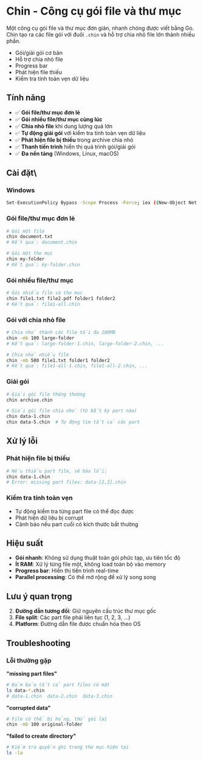 # Chin - Công cụ gói file và thư mục

Một công cụ gói file và thư mục đơn giản, nhanh chóng được viết bằng Go. Chin tạo ra các file gói với đuôi `.chin` và hỗ trợ chia nhỏ file lớn thành nhiều phần.

-   Gói/giải gói cơ bản
-   Hỗ trợ chia nhỏ file
-   Progress bar
-   Phát hiện file thiếu
-   Kiểm tra tính toàn vẹn dữ liệu

## Tính năng

-   ✅ **Gói file/thư mục đơn lẻ**
-   ✅ **Gói nhiều file/thư mục cùng lúc**
-   ✅ **Chia nhỏ file** khi dung lượng quá lớn
-   ✅ **Tự động giải gói** với kiểm tra tính toàn vẹn dữ liệu
-   ✅ **Phát hiện file bị thiếu** trong archive chia nhỏ
-   ✅ **Thanh tiến trình** hiển thị quá trình gói/giải gói
-   ✅ **Đa nền tảng** (Windows, Linux, macOS)

## Cài đặt\

### Windows

```bash
Set-ExecutionPolicy Bypass -Scope Process -Force; iex ((New-Object Net.WebClient).DownloadString('https://raw.githubusercontent.com/nguyendangkin/chin-pak/main/install.ps1'))
```

### Gói file/thư mục đơn lẻ

```bash
# Gói một file
chin document.txt
# Kết quả: document.chin

# Gói một thư mục
chin my-folder
# Kết quả: my-folder.chin
```

### Gói nhiều file/thư mục

```bash
# Gói nhiều file và thư mục
chin file1.txt file2.pdf folder1 folder2
# Kết quả: file1-all.chin
```

### Gói với chia nhỏ file

```bash
# Chia nhỏ thành các file tối đa 100MB
chin -mb 100 large-folder
# Kết quả: large-folder-1.chin, large-folder-2.chin, ...

# Chia nhỏ nhiều file
chin -mb 500 file1.txt folder1 folder2
# Kết quả: file1-all-1.chin, file1-all-2.chin, ...
```

### Giải gói

```bash
# Giải gói file thông thường
chin archive.chin

# Giải gói file chia nhỏ (từ bất kỳ part nào)
chin data-1.chin
chin data-5.chin  # Tự động tìm tất cả các part
```

## Xử lý lỗi

### Phát hiện file bị thiếu

```bash
# Nếu thiếu part file, sẽ báo lỗi:
chin data-1.chin
# Error: missing part files: data-[2,3].chin
```

### Kiểm tra tính toàn vẹn

-   Tự động kiểm tra từng part file có thể đọc được
-   Phát hiện dữ liệu bị corrupt
-   Cảnh báo nếu part cuối có kích thước bất thường

## Hiệu suất

-   **Gói nhanh**: Không sử dụng thuật toán gói phức tạp, ưu tiên tốc độ
-   **Ít RAM**: Xử lý từng file một, không load toàn bộ vào memory
-   **Progress bar**: Hiển thị tiến trình real-time
-   **Parallel processing**: Có thể mở rộng để xử lý song song

## Lưu ý quan trọng

2. **Đường dẫn tương đối**: Giữ nguyên cấu trúc thư mục gốc
3. **File split**: Các part file phải liên tục (1, 2, 3, ...)
4. **Platform**: Đường dẫn file được chuẩn hóa theo OS

## Troubleshooting

### Lỗi thường gặp

**"missing part files"**

```bash
# Đảm bảo tất cả part files có mặt
ls data-*.chin
# data-1.chin  data-2.chin  data-3.chin
```

**"corrupted data"**

```bash
# File có thể bị hỏng, thử gói lại
chin -mb 100 original-folder
```

**"failed to create directory"**

```bash
# Kiểm tra quyền ghi trong thư mục hiện tại
ls -la
```
